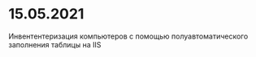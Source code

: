 # 15.05.2021 
Инвентентеризация компьютеров с помощью полуавтоматического заполнения таблицы на IIS



